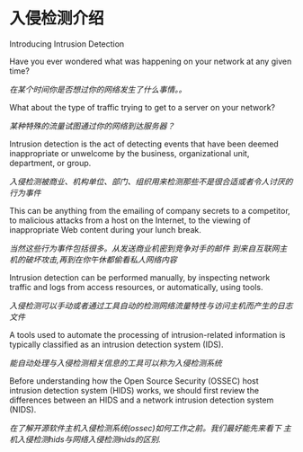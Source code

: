 入侵检测介绍
================

Introducing Intrusion Detection

Have you ever wondered what was happening on your network at any given time? 

_在某个时间你是否想过你的网络发生了什么事情。。_

What about the type of traffic trying to get to a server on your network? 

_某种特殊的流量试图通过你的网络到达服务器？_

Intrusion detection is the act of detecting events that have been deemed inappropriate or unwelcome by the business,
organizational unit, department, or group. 

_入侵检测被商业、机构单位、部门、组织用来检测那些不是很合适或者令人讨厌的行为事件_

This can be anything from the emailing of company
secrets to a competitor, to malicious attacks from a host on the Internet, to the viewing of
inappropriate Web content during your lunch break.

_当然这些行为事件包括很多。从发送商业机密到竞争对手的邮件 到来自互联网主机的破坏攻击,再到在你午休都偷看私人网络内容_

Intrusion detection can be performed manually, by inspecting network traffic and logs from
access resources, or automatically, using tools. 

_入侵检测可以手动或者通过工具自动的检测网络流量特性与访问主机而产生的日志文件_

A tools used to automate the processing of intrusion-related information is typically classified as an intrusion detection system (IDS).

_能自动处理与入侵检测相关信息的工具可以称为入侵检测系统_

Before understanding how the Open Source Security (OSSEC) host intrusion detection
system (HIDS) works, we should first review the differences between an HIDS and a network
intrusion detection system (NIDS).

_在了解开源软件主机入侵检测系统(ossec)如何工作之前。我们最好能先来看下 主机入侵检测hids与网络入侵检测nids的区别._
